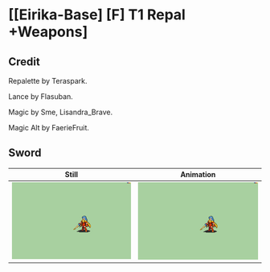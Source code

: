 # [\[Eirika-Base\] \[F\] T1 Repal +Weapons]

## Credit

Repalette by Teraspark.

Lance by Flasuban.

Magic by Sme, Lisandra_Brave.

Magic Alt by FaerieFruit.

## Sword

| Still | Animation |
| :---: | :-------: |
| ![Sword still](./Sword_000.png) | ![Sword animation](./Sword.gif) |
